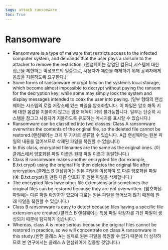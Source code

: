 ```yaml
---
tags: attack ransomware
toc: True
---
```

# Ransomware
* Ransomware is a type of malware that restricts access to the infected computer system, and demands that the user pays a ransom to the attacker to remove the restriction. (랜섬웨어는 감염된 컴퓨터 시스템에 대한 접근을 제한하는 악성코드의 일종으로, 사용자가 제한을 해제하기 위해 공격자에게 몸값을 지불하도록 요구한다.)
* Some forms of ransomware encrypt files on the system’s local storage, which become almost impossible to decrypt without paying the ransom for the decryption key; while some may simply lock the system and display messages intended to coax the user into paying. (일부 형태의 랜섬웨어는 시스템의 로컬 저장소에 있는 파일을 암호화합니다. 이 파일은 암호 해독 키에 대한 몸값을 지불하지 않고는 암호 해독이 거의 불가능합니다. 일부는 단순히 시스템을 잠그고 사용자가 지불하도록 유도하는 메시지를 표시할 수 있습니다.)
* Ransomware can be classified into two classes: Class A ransomware overwrites the contents of the original file, so the deleted file cannot be restored.(랜섬웨어는 크게 두 가지로 분류할 수 있습니다. A급 랜섬웨어는 원본 파일의 내용을 덮어쓰므로 삭제된 파일을 복원할 수 없습니다)
* In this class, encrypted filenames are the same as the original ones. (이 클래스에서 암호화된 파일 이름은 원래 파일 이름과 동일합니다.)
* Class B ransomware makes another encrypted file (for example, B.txt.crypt) using the original file then deletes the original file after encryption.(클래스 B 랜섬웨어는 원본 파일을 이용하여 또 다른 암호화된 파일(예: B.txt.crypt)을 만든 다음 암호화 후 원본 파일을 삭제합니다.)
* The encrypted files have other file extensions and sometimes the original files can be restored because they are not overwritten. (암호화된 파일에는 다른 파일 확장자가 있으며 때로는 원본 파일을 덮어쓰지 않기 때문에 원래 파일을 복원할 수 있습니다.)
* Class B ransomware is easy to detect because files having a specific file extension are created.(클래스 B 랜섬웨어는 특정 파일 확장자를 가진 파일이 생성되기 때문에 탐지하기 쉽습니다.)
* Whereas, class A is more serious because the original files cannot be restored in practice, so we will concentrate on class A ransomware in this study.(반면 클래스 A는 실제로 원본 파일을 복원할 수 없기 때문에 더 심각하므로 본 연구에서는 클래스 A 랜섬웨어에 집중할 것입니다.)

